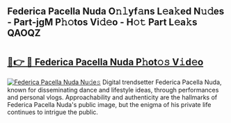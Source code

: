 ## Federica Pacella Nuda O𝚗𝚕yf𝚊ns L𝚎a𝚔ed N𝚞𝚍es - Part-jgM P𝚑𝚘tos Vi𝚍𝚎o - H𝚘𝚝 Part L𝚎a𝚔s QAOQZ

# <h2><a href="http://kf3m7x.oniu.top/?m=Federica+Pacella+Nuda">🔗👉 🔴 Federica Pacella Nuda P𝚑ot𝚘𝚜 V𝚒d𝚎o</a></h2>

[![Federica Pacella Nuda Nu𝚍e𝚜](https://i.imgur.com/0qMVB7G.gif)](http://kf3m7x.oniu.top/?m=Federica+Pacella+Nuda)
Digital trendsetter Federica Pacella Nuda, known for disseminating dance and lifestyle ideas, through performances and personal vlogs. Approachability and authenticity are the hallmarks of Federica Pacella Nuda's public image, but the enigma of his private life continues to intrigue the public.  

